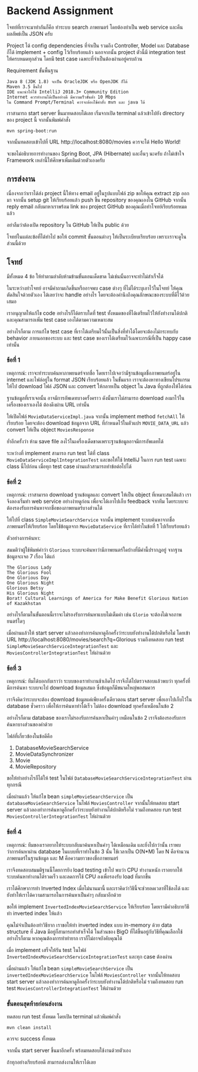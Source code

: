 Backend Assignment
===

โจทย์ที่เราจะมาทำกันก็คือ ทำระบบ search ภาพยนตร์ โดยต้องทำเป็น web service และคืนผลลัพธ์เป็น JSON ครับ

Project ได้ config dependencies ที่จำเป็น รวมถึง Controller, Model และ Database ก็ได้ implement + config ไว้เรียบร้อยแล้ว
นอกจากนั้น project ตัวนี้มี integration test ให้ครบหมดทุกส่วน โดยมี test case เฉพาะที่จำเป็นต้องผ่านอยู่ครบถ้วน

Requirement ขั้นพื้นฐาน

```
Java 8 (JDK 1.8) จะเป็น OracleJDK หรือ OpenJDK ก็ได้
Maven 3.5 ขึ้นไป
IDE แนะนำให้ใช้ IntelliJ 2018.3+ Community Edition
Internet ควรทำงานได้เป็นอย่างดี มีความเร็วขั้นต่ำ 10 Mbps
ใน Command Prompt/Terminal ควรจะต้องใช้คำสั่ง mvn และ java ได้
```

เราสามารถ start server ขึ้นมาทดสอบได้เลย เริ่มจากเปิด terminal
แล้วเข้าไปยัง directory ของ project นี้ จากนั้นพิมพ์คำสั่ง

```
mvn spring-boot:run
```

จากนั้นทดสอบเข้าไปที่ URL http://localhost:8080/movies ควรจะได้ Hello World!

จะขอไม่อธิบายการทำงานของ Spring Boot, JPA (Hibernate) และอื่นๆ นะครับ
ถ้าไม่เข้าใจ Framework เหล่านี้ให้ศึกษาเพิ่มเติมด้วยตัวเองครับ

## การส่งงาน
เนื่องจากว่าเราได้ส่ง project นี้ให้ทาง email อยู่ในรูปแบบไฟล์ zip ขอให้คุณ extract zip ออกมา
จากนั้น setup git ให้เรียบร้อยแล้ว push ขึ้น repository ของคุณเองใน GitHub จากนั้น
reply email กลับมาหาเราพร้อม link ของ project GitHub ของคุณเมื่อทำโจทย์เรียบร้อยหมดแล้ว

อย่าลืมว่าต้องเปิด repository ใน GitHub ให้เป็น public ด้วย

โจทย์ในแต่ละข้อที่ได้ทำไป ขอให้ commit ขั้นตอนต่างๆ ให้เป็นระเบียบเรียบร้อย เพราะเราจะดูในส่วนนี้ด้วย


## โจทย์

มีทั้งหมด 4 ข้อ ให้ทำตามลำดับห้ามข้ามขั้นตอนเด็ดขาด ไม่เช่นนั้นอาจจะทำไม่สำเร็จได้

ในระหว่างทำโจทย์ อาจมีคำถามเกิดขึ้นหรืออาจพบ case ต่างๆ ที่ไม่ได้ระบุเอาไว้ในโจทย์ ให้คุณตัดสินใจด้วยตัวเอง
ได้เลยว่าจะ handle อย่างไร โดยจะต้องคำนึงถึงคุณลักษณะของระบบที่ดีไว้ด้วยเสมอ

เราอนุญาตให้แก้ไข code อย่างไรก็ได้ตราบใดที่ test ทั้งหมดของที่ได้เตรียมไว้ให้ยังทำงานได้ปกติ
และคุณสามารถเพิ่ม test case เองได้ตามความเหมาะสม

อย่างไรก็ตาม การแก้ไข test case ที่เราได้เตรียมไว้นั้นเป็นสิ่งที่ทำได้โดยจะต้องไม่กระทบกับ behavior ภายนอกของระบบ
และ test case ของเราได้เตรียมไว้เฉพาะกรณีที่เป็น happy case เท่านั้น

### ข้อที่ 1

เหตุการณ์: เราจะทำระบบค้นหาภาพยนตร์จากชื่อ โดยเราไปเจอว่ามีฐานข้อมูลชื่อภาพยนตร์อยู่ใน internet และไฟล์อยู่ใน format JSON เรียบร้อยแล้ว
ในขั้นแรก เราจะต้องหาทางเขียนโปรแกรมให้ไป download ไฟล์ JSON และ convert ให้กลายเป็น object ใน Java ที่ถูกต้องให้ได้ก่อน

ฐานข้อมูลที่เราเจอนั้น อาจมีการอัพเดทบางครั้งคราว ดังนั้นเราไม่สามารถ download ลงมาไว้ในเครื่องของเราเองได้ ต้องดึงผ่าน URL เท่านั้น

ให้เปิดไฟล์ `MovieDataServiceImpl.java` จากนั้น implement method `fetchAll` ให้เรียบร้อย
โดยจะต้อง download ข้อมูลจาก URL ที่กำหนดไว้ในตัวแปร `MOVIE_DATA_URL` แล้ว convert ให้เป็น object `MoviesResponse`

ย้ำอีกครั้งว่า ห้าม save file ลงไว้ในเครื่องเด็ดขาดเพราะฐานข้อมูลอาจมีการอัพเดทได้

ระหว่างที่ implement สามารถ run test ได้ที่ class `MovieDataServiceImplIntegrationTest`
และขอให้ใช้ IntelliJ ในการ run test เฉพาะ class นี้ไปก่อน เมื่อทุก test case ผ่านแล้วสามารถทำข้อต่อไปได้


### ข้อที่ 2
เหตุการณ์: เราสามารถ download ฐานข้อมูลและ convert ให้เป็น object ที่เหมาะสมได้แล้ว เราจึงลองเริ่มทำ web service อย่างง่ายดูก่อน
เพื่อจะได้เอาไปเก็บ feedback จากทีม โดยระบบจะต้องรองรับการค้นหาจากชื่อของภาพยนตร์บางส่วนได้

ให้ไปที่ class `SimpleMovieSearchService` จากนั้น implement ระบบค้นหาจากชื่อภาพยนตร์ให้เรียบร้อย
โดยใช้ข้อมูลจาก `MovieDataService` ที่เราได้ทำในข้อที่ 1 ไปเรียบร้อยแล้ว

ตัวอย่างการค้นหา:

สมมติว่าผู้ใช้พิมพ์คำว่า `Glorious` ระบบจะค้นหาว่ามีภาพยนตร์ใดบ้างที่มีคำนี้ปรากฎอยู่ จากฐานข้อมูลจะเจอ 7 เรื่อง ได้แก่

```
The Glorious Lady
The Glorious Fool
One Glorious Day
One Glorious Night
Glorious Betsy
His Glorious Night
Borat! Cultural Learnings of America for Make Benefit Glorious Nation of Kazakhstan
```

อย่างไรก็ตามในขั้นตอนนี้เราจะไม่รองรับการค้นหาแบบไม่เต็มคำ เช่น `Glorio` จะต้องไม่เจอภาพยนตร์ใดๆ

เมื่อผ่านแล้วให้ start server แล้วลองทำการค้นหาดูอีกครั้งว่าระบบยังทำงานได้ปกติหรือไม่
โดยเข้า URL http://localhost:8080/movies/search?q=Glorious
รวมถึงทดสอบ run test `SimpleMovieSearchServiceIntegrationTest` และ `MoviesControllerIntegrationTest` ให้ผ่านด้วย

### ข้อที่ 3
เหตุการณ์: ทีมได้บอกกับเราว่า ระบบของเราทำงานช้าเกิดไป เราจึงได้ไปตรวจสอบแล้วพบว่า ทุกครั้งที่มีการค้นหา
ระบบจะไป download ข้อมูลเสมอ ซึ่งข้อมูลก็มีขนาดใหญ่พอสมควร

เราจึงคิดว่าระบบจะต้อง download ข้อมูลแค่เพียงครั้งเดียวตอน start server เพื่อเอาไปเก็บไว้ใน database ชั่วคราว
เพื่อให้การค้นหาทำได้เร็ว ไม่ต้อง download ทุกครั้งเหมือนในข้อ 2

อย่างไรก็ตาม database ของเราไม่รองรับการค้นหาเป็นคำๆ เหมือนในข้อ 2 เราจึงต้องรองรับการค้นหาบางส่วนของคำด้วย

ไฟล์ที่เกี่ยวข้องในข้อดีคือ
1. DatabaseMovieSearchService
2. MovieDataSynchronizer
3. Movie
4. MovieRepository

ขอให้ทำอย่างไรก็ได้ให้ test ในไฟล์ `DatabaseMovieSearchServiceIntegrationTest` ผ่านทุกกรณี

เมื่อผ่านแล้ว ให้แก้ไข bean `simpleMovieSearchService` เป็น `databaseMovieSearchService` ในไฟล์ `MoviesController`
จากนั้นให้ทดสอบ start server แล้วลองทำการค้นหาดูอีกครั้งว่าระบบยังทำงานได้ปกติหรือไม่
รวมถึงทดสอบ run test `MoviesControllerIntegrationTest` ให้ผ่านด้วย


### ข้อที่ 4
เหตุการณ์: ทีมของเราอยากให้ระบบกลับมาค้นหาเป็นคำๆ ได้เหมือนเดิม และยิ่งไปกว่านั้น เราพบว่าการค้นหาผ่าน database
ในแบบที่เราทำในข้อ 3 นั้น ใช้เวลาเป็น O(N*M) โดย N คือจำนวนภาพยนตร์ในฐานข้อมูล และ M คือความยาวของชื่อภาพยนตร์

เราจึงทดสอบสมมติฐานนี้โดยการยิง load testing เข้าไป พบว่า CPU ทำงานหนัก เราอยากให้ระบบค้นหาทำงานได้รวดเร็ว
และลดการใช้ CPU ลงเพื่อรองรับ load ที่มากขึ้น

เราได้ศึกษาการทำ Inverted Index เมื่อไม่นานมานี้ และเราคิดว่าวิธีนี้จะช่วยลดเวลาที่ใช้ลงได้
และยังทำให้เราได้ความสามารถในการค้นหาเป็นคำๆ กลับมาอีกด้วย

ขอให้ implement `InvertedIndexMovieSearchService` ให้เรียบร้อย โดยเรามีคำอธิบายวิธีทำ inverted index ให้แล้ว

คุณไม่จำเป็นต้องทำวิธียาก เราขอให้ทำ inverted index แบบ in-memory ด้วย data structure ที่ Java มีอยู่ก็สามารถทำสำเร็จได้
ในส่วนของ BigO ที่ได้ขึ้นอยู่กับวิธีที่คุณเลือกใช้ อย่างไรก็ตาม หากคุณต้องการทำท่ายาก เราก็ไม่อาจบังคับคุณได้

เมื่อ implement เสร็จให้รัน test ในไฟล์ `InvertedIndexMovieSearchServiceIntegrationTest` และทุก case ต้องผ่าน

เมื่อผ่านแล้ว ให้แก้ไข bean `simpleMovieSearchService` เป็น `invertedIndexMovieSearchService` ในไฟล์ `MoviesController`
จากนั้นให้ทดสอบ start server แล้วลองทำการค้นหาดูอีกครั้งว่าระบบยังทำงานได้ปกติหรือไม่
รวมถึงทดสอบ run test `MoviesControllerIntegrationTest` ให้ผ่านด้วย


### ขั้นตอนสุดท้ายก่อนส่งงาน
ทดสอบ run test ทั้งหมด โดยเปิด terminal แล้วพิมพ์คำสั่ง

```
mvn clean install
```

ควรจะ success ทั้งหมด

จากนั้น start server ขึ้นมาอีกครั้ง พร้อมทดสอบใช้งานด้วยตัวเอง

ถ้าทุกอย่างเรียบร้อยดี สามารถส่งงานให้เราได้เลย
